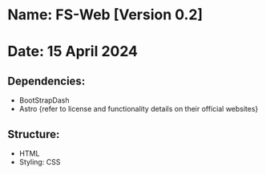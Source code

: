 # Name: FS-Web [Version 0.2]
# Date: 15 April 2024

## Dependencies:

* BootStrapDash
* Astro {refer to license and functionality details on their official websites}

## Structure:

* HTML
* Styling: CSS
